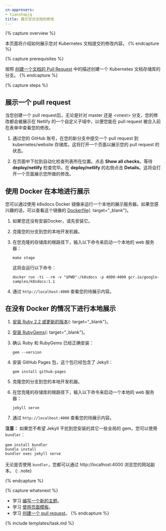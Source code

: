 ```yaml
---
cn-approvers:
- tianshapjq
title: 展示您对文档的修改
---
```



{% capture overview %}

本页面将介绍如何展示您对 Kubernetes 文档提交的修改内容。
{% endcapture %}

{% capture prerequisites %}

按照 [创建一个文档的 Pull Request](/docs/home/contribute/create-pull-request/) 中的描述创建一个 Kubernetes 文档存储库的分支。
{% endcapture %}

{% capture steps %}


## 展示一个 pull request


当您创建一个 pull request后，无论是针对 master 还是 &lt;vnext&gt; 分支，您的修改都会被展示在 Netlify 的一个自定义子域中，以便您能在 pull request 被合入前在表单中查看您的修改。


1. 通过您的 GitHub 账号，在您的新分支中提交一个 pull request 到 kubernetes/website 存储库。这将打开一个页面以展示您的 pull request 的状态。


1. 在页面中下拉到自动化检查列表所在位置。点击 **Show all checks**。等待 **deploy/netlify** 检查完毕。在 **deploy/netlify** 的右侧点击 **Details**。这将会打开一个页面展示您所做的修改。


## 使用 Docker 在本地进行展示


您可以通过使用 k8sdocs Docker 镜像来运行一个本地的展示服务器。如果您感兴趣的话，可以查看这个镜像的 [Dockerfile](https://git.k8s.io/website/staging-container/Dockerfile){: target="_blank"}。


1. 如果您还没有安装Docker，请先安装它。


1. 克隆您的分支到您的本地开发机器。


1. 在您克隆的存储库的根路径下，输入以下命令来启动一个本地的 web 服务器：

       make stage


   这将会运行以下命令：

       docker run -ti --rm -v "$PWD":/k8sdocs -p 4000:4000 gcr.io/google-samples/k8sdocs:1.1


1. 通过 `http://localhost:4000` 查看您的待展示内容。


## 在没有 Docker 的情况下进行本地展示


1. [安装 Ruby 2.2 或更新的版本](https://www.ruby-lang.org){: target="_blank"}。


1. [安装 RubyGems](https://rubygems.org){: target="_blank"}。


1. 确认 Ruby 和 RubyGems 已经正确安装：

       gem --version


1. 安装 GitHub Pages 包，这个包已经包含了 Jekyll：

       gem install github-pages


1. 克隆您的分支到您的本地开发机器。


1. 在您克隆的存储库的根路径下，输入以下命令来启动一个本地的 web 服务器：

       jekyll serve


1. 通过 `http://localhost:4000` 查看您的待展示内容。


**注意：** 如果您不希望 Jekyll 干扰到您安装的其它一些全局的 gem，您可以使用 `bundler`：<br /> <br /> ```gem install bundler``` <br /> ```bundle install``` <br /> ```bundler exec jekyll serve``` <br /> <br /> 无论是否使用 `bundler`，您都可以通过 http://localhost:4000 浏览您的网站副本。
{: .note}

{% endcapture %}

{% capture whatsnext %}

* 学习 [编写一个新的主题](/docs/home/contribute/write-new-topic/)。
* 学习 [使用页面模板](/docs/home/contribute/page-templates/)。
* 学习 [创建一个 pull request](/docs/home/contribute/create-pull-request/)。
{% endcapture %}

{% include templates/task.md %}
